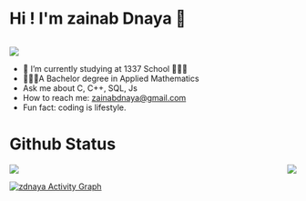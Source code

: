 

<h1> Hi ! I'm zainab Dnaya  👋</h1>

<img width="80%" href="https://www.coolgenerator.com/Data/Textdesign/202204/0db79c425e935135deb51b995d2ba74a.png" style="max-width: 100%;">
<!--
**zainabdnaya/zainabdnaya** is a ✨ _special_ ✨ repository because its `README.md` (this file) appears on your GitHub profile.-->

<!-- ## Here are some ideas to get you started:
 -->
  ![](https://komarev.com/ghpvc/?username=zainabdnaya)
- 🎯 I’m currently studying at 1337 School 👩🏻‍💻
-  👩🏻‍🏫A Bachelor degree in Applied Mathematics
- Ask me about C, C++, SQL, Js </br>
- How to reach me: zainabdnaya@gmail.com</br>
- Fun fact: coding is lifestyle.</br>

# Github Status 

<a><img  align ="right" src="https://github-readme-stats.vercel.app/api/top-langs/?username=zainabdnaya&layout=compact&theme=dark">
 <img align= "center" src="https://github-readme-stats.vercel.app/api?username=zainabdnaya&show_icons=true&theme=dark"></a>

<a href="https://github.com/ashutosh00710/github-readme-activity-graph"><img alt="zdnaya Activity Graph" src="https://denvercoder1-activity-graph.herokuapp.com/graph/?username=zainabdnaya&bg_color=000000&color=AEFEFF&line=A7D0CD&point=AEFEFF&hide_border=true" data-canonical-src="https://denvercoder1-activity-graph.herokuapp.com/graph/?username=zainabdnaya&bg_color=000000&color=AEFEFF&line=B85252&point=AEFEFF&hide_border=true" style="max-width: 100%;"></a>

